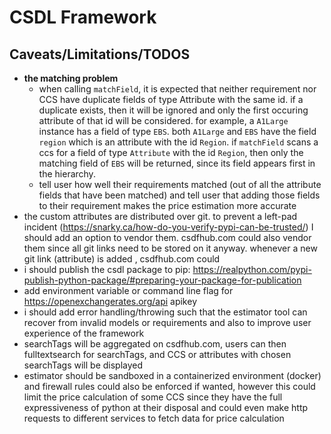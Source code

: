 # CSDL Framework

## Caveats/Limitations/TODOS
- **the matching problem**
  - when calling `matchField`, it is expected that neither requirement 
    nor CCS have duplicate fields of type Attribute with the same id. if a duplicate
    exists, then it will be ignored and only the first occuring attribute of that id
    will be considered. for example, a `A1Large` instance has a field
    of type `EBS`. both `A1Large` and `EBS` have the field 
    `region` which is an attribute with the id `Region`. if `matchField` scans a ccs
    for a field of type `Attribute` with the id `Region`, then only the matching field
    of `EBS` will be returned, since its field appears first in the hierarchy.
  - tell user how well their requirements matched (out of all the attribute fields that
    have been matched) and tell user that adding those fields to their requirement
    makes the price estimation more accurate
- the custom attributes are distributed over git. to prevent a left-pad incident (https://snarky.ca/how-do-you-verify-pypi-can-be-trusted/)
  I should add an option to vendor them. csdfhub.com could also vendor them since all
  git links need to be stored on it anyway. whenever a new git link (attribute) is added
  , csdfhub.com could
- i should publish the csdl package to pip: https://realpython.com/pypi-publish-python-package/#preparing-your-package-for-publication
- add environment variable or command line flag for https://openexchangerates.org/api
  apikey
- i should add error handling/throwing such that the estimator tool can recover from
  invalid models or requirements and also to improve user experience of the framework
- searchTags will be aggregated on csdfhub.com, users can then fulltextsearch for 
  searchTags, and CCS or attributes with chosen searchTags will be displayed
- estimator should be sandboxed in a containerized environment (docker) and firewall
  rules could also be enforced if wanted, however this could limit the price calculation
  of some CCS since they have the full expressiveness of python at their disposal and
  could even make http requests to different services to fetch data for price calculation